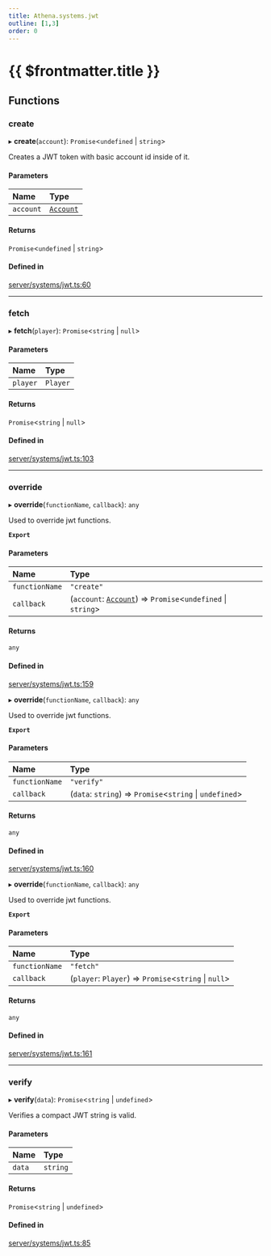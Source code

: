 ```yaml
---
title: Athena.systems.jwt
outline: [1,3]
order: 0
---
```


# {{ $frontmatter.title }}


## Functions

### create

▸ **create**(`account`): `Promise`<`undefined` \| `string`\>

Creates a JWT token with basic account id inside of it.

#### Parameters

| Name | Type |
| :------ | :------ |
| `account` | [`Account`](../interfaces/server_interface_iAccount_Account.md) |

#### Returns

`Promise`<`undefined` \| `string`\>

#### Defined in

[server/systems/jwt.ts:60](https://github.com/Stuyk/altv-athena/blob/2ba937d/src/core/server/systems/jwt.ts#L60)

___

### fetch

▸ **fetch**(`player`): `Promise`<`string` \| ``null``\>

#### Parameters

| Name | Type |
| :------ | :------ |
| `player` | `Player` |

#### Returns

`Promise`<`string` \| ``null``\>

#### Defined in

[server/systems/jwt.ts:103](https://github.com/Stuyk/altv-athena/blob/2ba937d/src/core/server/systems/jwt.ts#L103)

___

### override

▸ **override**(`functionName`, `callback`): `any`

Used to override jwt functions.

**`Export`**

#### Parameters

| Name | Type |
| :------ | :------ |
| `functionName` | ``"create"`` |
| `callback` | (`account`: [`Account`](../interfaces/server_interface_iAccount_Account.md)) => `Promise`<`undefined` \| `string`\> |

#### Returns

`any`

#### Defined in

[server/systems/jwt.ts:159](https://github.com/Stuyk/altv-athena/blob/2ba937d/src/core/server/systems/jwt.ts#L159)

▸ **override**(`functionName`, `callback`): `any`

Used to override jwt functions.

**`Export`**

#### Parameters

| Name | Type |
| :------ | :------ |
| `functionName` | ``"verify"`` |
| `callback` | (`data`: `string`) => `Promise`<`string` \| `undefined`\> |

#### Returns

`any`

#### Defined in

[server/systems/jwt.ts:160](https://github.com/Stuyk/altv-athena/blob/2ba937d/src/core/server/systems/jwt.ts#L160)

▸ **override**(`functionName`, `callback`): `any`

Used to override jwt functions.

**`Export`**

#### Parameters

| Name | Type |
| :------ | :------ |
| `functionName` | ``"fetch"`` |
| `callback` | (`player`: `Player`) => `Promise`<`string` \| ``null``\> |

#### Returns

`any`

#### Defined in

[server/systems/jwt.ts:161](https://github.com/Stuyk/altv-athena/blob/2ba937d/src/core/server/systems/jwt.ts#L161)

___

### verify

▸ **verify**(`data`): `Promise`<`string` \| `undefined`\>

Verifies a compact JWT string is valid.

#### Parameters

| Name | Type |
| :------ | :------ |
| `data` | `string` |

#### Returns

`Promise`<`string` \| `undefined`\>

#### Defined in

[server/systems/jwt.ts:85](https://github.com/Stuyk/altv-athena/blob/2ba937d/src/core/server/systems/jwt.ts#L85)
